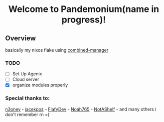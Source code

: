<h1 id="header" align="center">
   Welcome to Pandemonium(name in progress)! 
</h1>

## Overview

basically my nixos flake using [combined-manager](https://github.com/FlafyDev/combined-manager)

### TODO

- [ ] Set Up Agenix
- [ ] Cloud server
- [x] organize modules properly

### Special thanks to:

[n3oney](https://github.com/n3oney) -
[jacekpoz](https://github.com/jacekpoz) -
[FlafyDev](https://github.com/FlafyDev) -
[Noah765](https://github.com/Noah765) -
[NotAShelf](https://github.com/NotAShelf) -
and many others i don't remember rn =)
